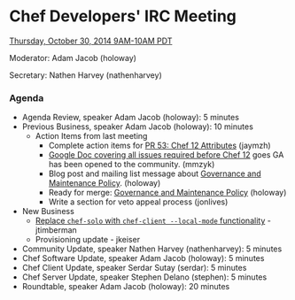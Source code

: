 # Chef Developers' IRC Meeting

[Thursday, October 30, 2014 9AM-10AM PDT](http://www.timeanddate.com/worldclock/fixedtime.html?msg=%23chef-hacking+developers%27+meeting&iso=20141030T12&p1=419&ah=1)

Moderator:  Adam Jacob (holoway)

Secretary:  Nathen Harvey (nathenharvey)

### Agenda
* Agenda Review, speaker Adam Jacob (holoway): 5 minutes
* Previous Business, speaker Adam Jacob (holoway): 10 minutes
  * Action Items from last meeting
    * Complete action items for [PR 53:  Chef 12 Attributes](https://github.com/chef/chef-rfc/pull/53) (jaymzh)
    * [Google Doc covering all issues required before Chef 12](https://docs.google.com/a/opscode.com/document/d/1xqVTMt1_8q23VCkQOQGFcMMvSf3ZKj1wjsmx8O7vqRI/edit) goes GA has been opened to the community.  (mmzyk)
    * Blog post and mailing list message about [Governance and Maintenance Policy](https://github.com/chef/chef-rfc/pull/58). (holoway)
    * Ready for merge:  [Governance and Maintenance Policy](https://github.com/chef/chef-rfc/pull/58) (holoway)
    * Write a section for veto appeal process (jonlives)
* New Business
  * [Replace `chef-solo` with `chef-client --local-mode` functionality](https://github.com/chef/chef-rfc/pull/54) - jtimberman
  * Provisioning update - jkeiser
* Community Update, speaker Nathen Harvey (nathenharvey): 5 minutes
* Chef Software Update, speaker Adam Jacob (holoway): 5 minutes
* Chef Client Update, speaker Serdar Sutay (serdar): 5 minutes
* Chef Server Update, speaker Stephen Delano (stephen): 5 minutes
* Roundtable, speaker Adam Jacob (holoway): 20 minutes
